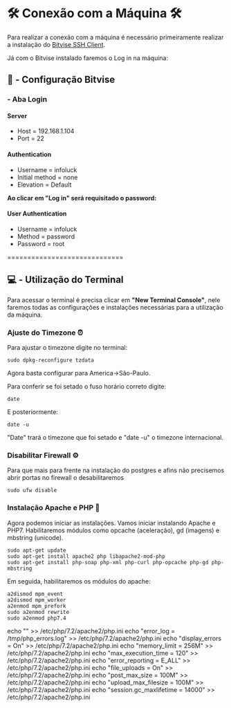 # 🛠 Conexão com a Máquina 🛠

Para realizar a conexão com a máquina é necessário primeiramente realizar a instalação do [Bitvise SSH Client](https://www.bitvise.com/ssh-client-download).

Já com o Bitvise instalado faremos o Log in na máquina:

## **🔨 - Configuração Bitvise**

### - Aba Login

#### Server
- Host = 192.168.1.104
- Port = 22

#### Authentication
- Username = infoluck
- Initial method = none
- Elevation = Default

**Ao clicar em "Log in" será requisitado o password:**

#### User Authentication
- Username = infoluck
- Method = password
- Password = root

=============================

## **💻 - Utilização do Terminal**

Para acessar o terminal é precisa clicar em **"New Terminal Console"**, nele faremos todas as configurações e instalações necessárias para a utilização da máquina.

### Ajuste do Timezone ⏰

Para ajustar o timezone digite no terminal:
```
sudo dpkg-reconfigure tzdata
```
Agora basta configurar para America->São-Paulo.

Para conferir se foi setado o fuso horário correto digite:
```
date
```
E posteriormente:

```
date -u
```
"Date" trará o timezone que foi setado e "date -u" o timezone internacional.

### Disabilitar Firewall ⚙

Para que mais para frente na instalação do postgres e afins não precisemos abrir portas no firewall o desabilitaremos 

```
sudo ufw disable
```

### Instalação Apache e PHP 🔑 

Agora podemos iniciar as instalações. Vamos iniciar instalando Apache e PHP7.
Habilitaremos módulos como opcache (aceleração), gd (imagens) e mbstring (unicode).

```
sudo apt-get update
sudo apt-get install apache2 php libapache2-mod-php
sudo apt-get install php-soap php-xml php-curl php-opcache php-gd php-mbstring
```

Em seguida, habilitaremos os módulos do apache:

```
a2dismod mpm_event
a2dismod mpm_worker
a2enmod mpm_prefork
sudo a2enmod rewrite
sudo a2enmod php7.4
```

echo "" >> /etc/php/7.2/apache2/php.ini
echo "error_log = /tmp/php_errors.log" >> /etc/php/7.2/apache2/php.ini
echo "display_errors = On"             >> /etc/php/7.2/apache2/php.ini
echo "memory_limit = 256M"             >> /etc/php/7.2/apache2/php.ini
echo "max_execution_time = 120"        >> /etc/php/7.2/apache2/php.ini
echo "error_reporting = E_ALL"         >> /etc/php/7.2/apache2/php.ini
echo "file_uploads = On"               >> /etc/php/7.2/apache2/php.ini
echo "post_max_size = 100M"            >> /etc/php/7.2/apache2/php.ini
echo "upload_max_filesize = 100M"      >> /etc/php/7.2/apache2/php.ini
echo "session.gc_maxlifetime = 14000"  >> /etc/php/7.2/apache2/php.ini

